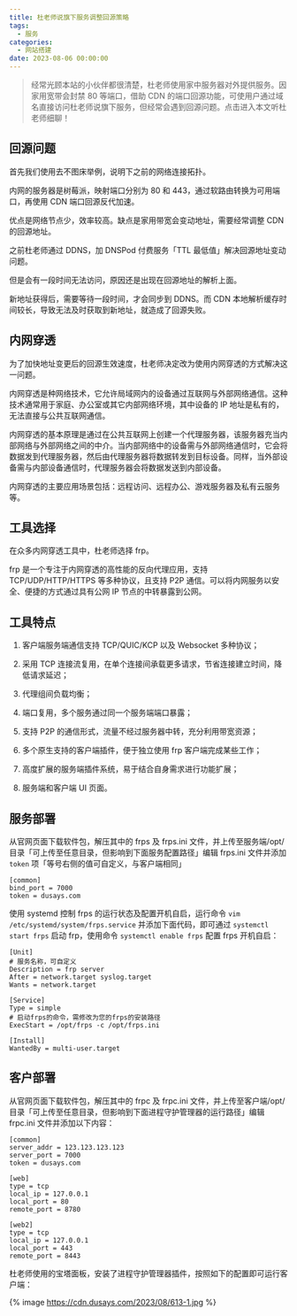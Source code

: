 ```yaml
---
title: 杜老师说旗下服务调整回源策略
tags:
  - 服务
categories:
  - 网站搭建
date: 2023-08-06 00:00:00
---
```


> 经常光顾本站的小伙伴都很清楚，杜老师使用家中服务器对外提供服务。因家用宽带会封禁 80 等端口，借助 CDN 的端口回源功能，可使用户通过域名直接访问杜老师说旗下服务，但经常会遇到回源问题。点击进入本文听杜老师细聊！

<!-- more -->

## 回源问题

首先我们使用去不图床举例，说明下之前的网络连接拓扑。

内网的服务器是树莓派，映射端口分别为 80 和 443，通过软路由转换为可用端口，再使用 CDN 端口回源反代加速。

优点是网络节点少，效率较高。缺点是家用带宽会变动地址，需要经常调整 CDN 的回源地址。

之前杜老师通过 DDNS，加 DNSPod 付费服务「TTL 最低值」解决回源地址变动问题。

但是会有一段时间无法访问，原因还是出现在回源地址的解析上面。

新地址获得后，需要等待一段时间，才会同步到 DDNS。而 CDN 本地解析缓存时间较长，导致无法及时获取到新地址，就造成了回源失败。

## 内网穿透

为了加快地址变更后的回源生效速度，杜老师决定改为使用内网穿透的方式解决这一问题。

内网穿透是种网络技术，它允许局域网内的设备通过互联网与外部网络通信。这种技术通常用于家庭、办公室或其它内部网络环境，其中设备的 IP 地址是私有的，无法直接与公共互联网通信。

内网穿透的基本原理是通过在公共互联网上创建一个代理服务器，该服务器充当内部网络与外部网络之间的中介。当内部网络中的设备需与外部网络通信时，它会将数据发到代理服务器，然后由代理服务器将数据转发到目标设备。同样，当外部设备需与内部设备通信时，代理服务器会将数据发送到内部设备。

内网穿透的主要应用场景包括：远程访问、远程办公、游戏服务器及私有云服务等。

## 工具选择

在众多内网穿透工具中，杜老师选择 frp。

frp 是一个专注于内网穿透的高性能的反向代理应用，支持 TCP/UDP/HTTP/HTTPS 等多种协议，且支持 P2P 通信。可以将内网服务以安全、便捷的方式通过具有公网 IP 节点的中转暴露到公网。

## 工具特点

1. 客户端服务端通信支持 TCP/QUIC/KCP 以及 Websocket 多种协议；

2. 采用 TCP 连接流复用，在单个连接间承载更多请求，节省连接建立时间，降低请求延迟；

3. 代理组间负载均衡；

4. 端口复用，多个服务通过同一个服务端端口暴露；

5. 支持 P2P 的通信形式，流量不经过服务器中转，充分利用带宽资源；

6. 多个原生支持的客户端插件，便于独立使用 frp 客户端完成某些工作；

7. 高度扩展的服务端插件系统，易于结合自身需求进行功能扩展；

8. 服务端和客户端 UI 页面。

## 服务部署

从官网页面下载软件包，解压其中的 frps 及 frps.ini 文件，并上传至服务端/opt/目录「可上传至任意目录，但影响到下面服务配置路径」编辑 frps.ini 文件并添加 `token` 项「等号右侧的值可自定义，与客户端相同」

```
[common]
bind_port = 7000
token = dusays.com
```

使用 systemd 控制 frps 的运行状态及配置开机自启，运行命令 `vim /etc/systemd/system/frps.service` 并添加下面代码，即可通过 `systemctl start frps` 启动 frp，使用命令 `systemctl enable frps` 配置 frps 开机自启：

```
[Unit]
# 服务名称，可自定义
Description = frp server
After = network.target syslog.target
Wants = network.target

[Service]
Type = simple
# 启动frps的命令，需修改为您的frps的安装路径
ExecStart = /opt/frps -c /opt/frps.ini

[Install]
WantedBy = multi-user.target
```

## 客户部署

从官网页面下载软件包，解压其中的 frpc 及 frpc.ini 文件，并上传至客户端/opt/目录「可上传至任意目录，但影响到下面进程守护管理器的运行路径」编辑 frpc.ini 文件并添加以下内容：

```
[common]
server_addr = 123.123.123.123
server_port = 7000
token = dusays.com

[web]
type = tcp
local_ip = 127.0.0.1
local_port = 80
remote_port = 8780

[web2]
type = tcp
local_ip = 127.0.0.1
local_port = 443
remote_port = 8443
```

杜老师使用的宝塔面板，安装了进程守护管理器插件，按照如下的配置即可运行客户端：

{% image https://cdn.dusays.com/2023/08/613-1.jpg %}